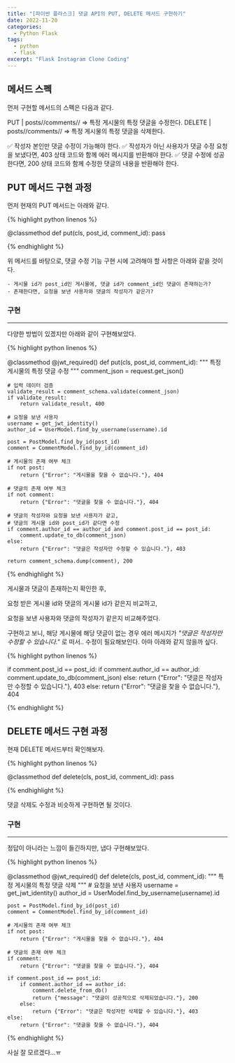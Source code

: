 ```yaml
---
title: "[파이썬 플라스크] 댓글 API의 PUT, DELETE 메서드 구현하기"
date: 2022-11-20
categories:
  - Python Flask
tags:
  - python
  - flask
excerpt: "Flask Instagram Clone Coding"
---
```


## 메서드 스펙

먼저 구현할 메서드의 스펙은 다음과 같다.

PUT | posts/<id>/comments/<id>/ => 특정 게시물의 특정 댓글을 수정한다.
DELETE | posts/<id>/comments/<id>/ => 특정 게시물의 특정 댓글을 삭제한다.

✅ 작성자 본인만 댓글 수정이 가능해야 한다.
✅ 작성자가 아닌 사용자가 댓글 수정 요청을 보냈다면, 403 상태 코드와 함께 에러 메시지를 반환해야 한다.
✅ 댓글 수정에 성공한다면, 200 상태 코드와 함께 수정한 댓글의 내용을 반환해야 한다.

## PUT 메서드 구현 과정

먼저 현재의 PUT 메서드는 아래와 같다.

{% highlight python linenos %}

@classmethod
def put(cls, post_id, comment_id):
    pass

{% endhighlight %}

위 메서드를 바탕으로, 댓글 수정 기능 구현 시에 고려해야 할 사항은 아래와 같을 것이다.

```
- 게시물 id가 post_id인 게시물에, 댓글 id가 comment_id인 댓글이 존재하는가?
- 존재한다면, 요청을 보낸 사용자와 댓글의 작성자가 같은가?
```

### 구현

---

다양한 방법이 있겠지만 아래와 같이 구현해보았다.

{% highlight python linenos %}

@classmethod
@jwt_required()
def put(cls, post_id, comment_id):
    """
    특정 게시물의 특정 댓글 수정
    """
    comment_json = request.get_json()

    # 입력 데이터 검증
    validate_result = comment_schema.validate(comment_json)
    if validate_result:
        return validate_result, 400

    # 요청을 보낸 사용자
    username = get_jwt_identity()
    author_id = UserModel.find_by_username(username).id

    post = PostModel.find_by_id(post_id)
    comment = CommentModel.find_by_id(comment_id)

    # 게시물의 존재 여부 체크
    if not post:
        return {"Error": "게시물을 찾을 수 없습니다."}, 404

    # 댓글의 존재 여부 체크
    if not comment:
        return {"Error": "댓글을 찾을 수 없습니다."}, 404

    # 댓글의 작성자와 요청을 보낸 사용자가 같고,
    # 댓글의 게시물 id와 post_id가 같다면 수정
    if comment.author_id == author_id and comment.post_id == post_id:
        comment.update_to_db(comment_json)
    else:
        return {"Error": "댓글은 작성자만 수정할 수 있습니다."}, 403

    return comment_schema.dump(comment), 200

{% endhighlight %}

게시물과 댓글이 존재하는지 확인한 후,

요청 받은 게시물 id와 댓글의 게시물 id가 같은지 비교하고,

요청을 보낸 사용자와 댓글의 작성자가 같은지 비교해주었다.

구현하고 보니, 해당 게시물에 해당 댓글이 없는 경우 에러 메시지가 *"댓글은 작성자만 수정할 수 있습니다."* 로 떠서.. 수정이 필요해보인다. 아마 아래와 같지 않을까 싶다.

{% highlight python linenos %}

if comment.post_id == post_id:
    if comment.author_id == author_id:
        comment.update_to_db(comment_json)
    else:
        return {"Error": "댓글은 작성자만 수정할 수 있습니다."}, 403
else:
    return {"Error": "댓글을 찾을 수 없습니다."}, 404

{% endhighlight %}

## DELETE 메서드 구현 과정

현재 DELETE 메서드부터 확인해보자.

{% highlight python linenos %}

@classmethod
def delete(cls, post_id, comment_id):
    pass

{% endhighlight %}

댓글 삭제도 수정과 비슷하게 구현하면 될 것이다.

### 구현

---

정답이 아니라는 느낌이 들긴하지만, 냅다 구현해보았다.

{% highlight python linenos %}

@classmethod
@jwt_required()
def delete(cls, post_id, comment_id):
    """
    특정 게시물의 특정 댓글 삭제
    """
    # 요청을 보낸 사용자
    username = get_jwt_identity()
    author_id = UserModel.find_by_username(username).id

    post = PostModel.find_by_id(post_id)
    comment = CommentModel.find_by_id(comment_id)

    # 게시물의 존재 여부 체크
    if not post:
        return {"Error": "게시물을 찾을 수 없습니다."}, 404

    # 댓글의 존재 여부 체크
    if comment:
        return {"Error": "댓글을 찾을 수 없습니다."}, 404

    if comment.post_id == post_id:
        if comment.author_id == author_id:
            comment.delete_from_db()
            return {"message": "댓글이 성공적으로 삭제되었습니다."}, 200
        else:
            return {"Error": "댓글은 작성자만 삭제할 수 있습니다."}, 403
    else:
        return {"Error": "댓글을 찾을 수 없습니다."}, 404

{% endhighlight %}

사실 잘 모르겠다...ㅠ

